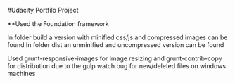 #Udacity Portfilo Project 

**Used the Foundation framework

In folder build a version with minified css/js and compressed images can be found 
In folder dist an unminified and uncompressed version can be found 



Used grunt-responsive-images for image resizing and 
grunt-contrib-copy for distribution due to the gulp watch bug for new/deleted files on windows machines


